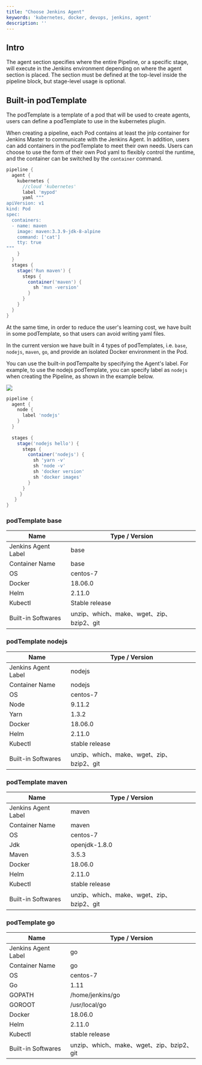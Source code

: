 ```yaml
---
title: "Choose Jenkins Agent" 
keywords: 'kubernetes, docker, devops, jenkins, agent'
description: ''
---
```


## Intro

The agent section specifies where the entire Pipeline, or a specific stage, will execute in the Jenkins environment depending on where the agent section is placed. The section must be defined at the top-level inside the pipeline block, but stage-level usage is optional.

## Built-in podTemplate

The podTemplate is a template of a pod that will be used to create agents, users can define a podTemplate to use in the kubernetes plugin.

When creating a pipeline, each Pod contains at least the jnlp container for Jenkins Master to communicate with the Jenkins Agent. In addition, users can add containers in the podTemplate to meet their own needs. Users can choose to use the form of their own Pod yaml to flexibly control the runtime, and the container can be switched by the `container` command.

```groovy
pipeline {
  agent {
    kubernetes {
      //cloud 'kubernetes'
      label 'mypod'
      yaml """
apiVersion: v1
kind: Pod
spec:
  containers:
  - name: maven
    image: maven:3.3.9-jdk-8-alpine
    command: ['cat']
    tty: true
"""
    }
  }
  stages {
    stage('Run maven') {
      steps {
        container('maven') {
          sh 'mvn -version'
        }
      }
    }
  }
}
```

At the same time, in order to reduce the user's learning cost, we have built in some podTemplate, so that users can avoid writing yaml files.

In the current version we have built in 4 types of podTemplates, i.e. `base`, `nodejs`, `maven`, `go`, and provide an isolated Docker environment in the Pod.

You can use the built-in podTempalte by specifying the Agent's label. For example, to use the nodejs podTemplate, you can specify label as `nodejs` when creating the Pipeline, as shown in the example below.

![](https://pek3b.qingstor.com/kubesphere-docs/png/20190322222702.png)

```groovy
pipeline {
  agent {
    node {
      label 'nodejs'
    }
  }
  
  stages {
    stage('nodejs hello') {
      steps {
        container('nodejs') {
          sh 'yarn -v'
          sh 'node -v'
          sh 'docker version'
          sh 'docker images'
        }
      }
     }
   }
}
```



### podTemplate base

| Name | Type / Version |
| --- | --- |
|Jenkins Agent Label | base |
|Container Name | base |
| OS| centos-7 |
|Docker| 18.06.0|
|Helm | 2.11.0 |
|Kubectl| Stable release|
|Built-in Softwares | unzip、which、make、wget、zip、bzip2、git |


### podTemplate nodejs

| Name | Type / Version |
| --- | --- |
|Jenkins Agent Label | nodejs |
|Container Name | nodejs |
| OS| centos-7 |
|Node  | 9.11.2 |
|Yarn  | 1.3.2 |
| Docker | 18.06.0 |
| Helm | 2.11.0 |
|Kubectl | stable release|
|Built-in Softwares| unzip、which、make、wget、zip、bzip2、git|


### podTemplate maven

| Name | Type / Version |
| --- | --- |
| Jenkins Agent Label | maven |
| Container Name | maven |
| OS| centos-7 |
| Jdk | openjdk-1.8.0 |
| Maven | 3.5.3|
| Docker| 18.06.0 |
| Helm | 2.11.0 |
| Kubectl| stable release |
| Built-in Softwares | unzip、which、make、wget、zip、bzip2、git |


### podTemplate go

| Name | Type / Version |
| --- | --- |
| Jenkins Agent Label | go |
| Container Name | go |
| OS| centos-7 |
| Go |  1.11 |
| GOPATH | /home/jenkins/go |
| GOROOT | /usr/local/go |
| Docker | 18.06.0 |
| Helm | 2.11.0 |
| Kubectl | stable release |
| Built-in Softwares | unzip、which、make、wget、zip、bzip2、git |

